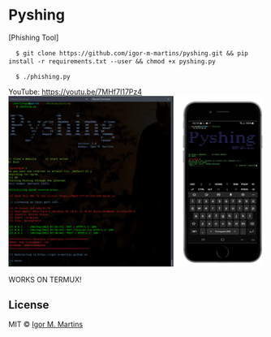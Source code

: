 # Pyshing
[Phishing Tool]

```
  $ git clone https://github.com/igor-m-martins/pyshing.git && pip install -r requirements.txt --user && chmod +x pyshing.py
```
```
  $ ./phishing.py
```
YouTube: https://youtu.be/7MHf7I17Pz4
 ![](img/pyshing.png)
 
 WORKS ON TERMUX!

## License

MIT © [Igor M. Martins](https://igor-m-martins.github.io)<br/>
